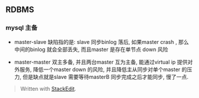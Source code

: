 ## RDBMS
### mysql 主备
* master-slave
缺陷指的是: slave 同步binlog 落后, 如果master crash , 那么中间的binlog 就会全部丢失, 而且master 是存在单节点 down 风险

* master-master
双主多备, 并且两台master 互为主备, 能通过virtual ip 提供对外服务, 降低一个master down 的风险, 并且降低主从同步对单个master 的压力, 但是缺点就是slave 需要等待masterB 同步完成之后才能同步, 慢了一点. 



> Written with [StackEdit](https://stackedit.io/).
<!--stackedit_data:
eyJoaXN0b3J5IjpbLTg1MTU5MTA4OCwxNjY5ODQxNDIwLC0xNj
M1ODIxNzc1XX0=
-->